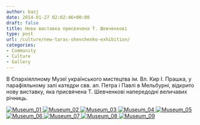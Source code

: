 ```yaml
---
author: bazj
date: 2014-01-27 02:02:46+00:00
draft: false
title: Нова виставка присвячена Т. Шевченкові
type: post
url: /culture/new-taras-shevchenko-exhibition/
categories:
- Community
- Culture
- Gallery
---
```


В Єпархіяллному Музеї українського мистецтва ім. Вл. Кир І. Прашка, у парафіяльному залі катедри свв. ап. Петра і Павлі в Мельбурні, відкрито нову виставку, яка присвячена Т. Шевченкові напередодні величавих річниць.

[![Museum_01](http://www.ozeukes.com/wp-content/uploads/2014/01/Museum_01.jpg)
](http://www.ozeukes.com/wp-content/uploads/2014/01/Museum_01.jpg)[![Museum_02](http://www.ozeukes.com/wp-content/uploads/2014/01/Museum_02.jpg)
](http://www.ozeukes.com/wp-content/uploads/2014/01/Museum_02.jpg)[![Museum_03](http://www.ozeukes.com/wp-content/uploads/2014/01/Museum_03.jpg)
](http://www.ozeukes.com/wp-content/uploads/2014/01/Museum_03.jpg)[![Museum_04](http://www.ozeukes.com/wp-content/uploads/2014/01/Museum_04.jpg)
](http://www.ozeukes.com/wp-content/uploads/2014/01/Museum_04.jpg)[![Museum_05](http://www.ozeukes.com/wp-content/uploads/2014/01/Museum_05.jpg)
](http://www.ozeukes.com/wp-content/uploads/2014/01/Museum_05.jpg)[![Museum_06](http://www.ozeukes.com/wp-content/uploads/2014/01/Museum_06.jpg)
](http://www.ozeukes.com/wp-content/uploads/2014/01/Museum_06.jpg)[![Museum_07](http://www.ozeukes.com/wp-content/uploads/2014/01/Museum_07.jpg)
](http://www.ozeukes.com/wp-content/uploads/2014/01/Museum_07.jpg)[![Museum_08](http://www.ozeukes.com/wp-content/uploads/2014/01/Museum_08.jpg)
](http://www.ozeukes.com/wp-content/uploads/2014/01/Museum_08.jpg)[![Museum_09](http://www.ozeukes.com/wp-content/uploads/2014/01/Museum_09.jpg)
](http://www.ozeukes.com/wp-content/uploads/2014/01/Museum_09.jpg)
